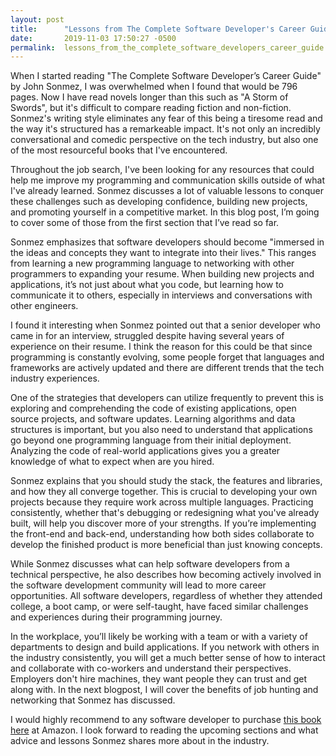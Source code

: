 ```yaml
---
layout: post
title:      "Lessons from The Complete Software Developer's Career Guide - Part 1"
date:       2019-11-03 17:50:27 -0500
permalink:  lessons_from_the_complete_software_developers_career_guide
---
```


When I started reading "The Complete Software Developer’s Career Guide" by John Sonmez, I was overwhelmed when I found that would be 796 pages. Now I have read novels longer than this such as "A Storm of Swords", but it's difficult to compare reading fiction and non-fiction. Sonmez's writing style eliminates any fear of this being a tiresome read and the way it's structured has a remarkeable impact. It's not only an incredibly conversational and comedic perspective on the tech industry, but also one of the most resourceful books that I've encountered.

Throughout the job search, I've been looking for any resources that could help me improve my programming and communication skills outside of what I've already learned. Sonmez discusses a lot of valuable lessons to conquer these challenges such as developing confidence, building new projects, and promoting yourself in a competitive market. In this blog post, I’m going to cover some of those from the first section that I’ve read so far.

Sonmez emphasizes that software developers should become "immersed in the ideas and concepts they want to integrate into their lives." This ranges from learning a new programming language to networking with other programmers to expanding your resume. When building new projects and applications, it’s not just about what you code, but learning how to communicate it to others, especially in interviews and conversations with other engineers. 

I found it interesting when Sonmez pointed out that a senior developer who came in for an interview, struggled despite having several years of experience on their resume. I think the reason for this could be that since programming is constantly evolving, some people forget that languages and frameworks are actively updated and there are different trends that the tech industry experiences.

One of the strategies that developers can utilize frequently to prevent this is exploring and comprehending the code of existing applications, open source projects, and software updates. Learning algorithms and data structures is important, but you also need to understand that applications go beyond one programming language from their initial deployment. Analyzing the code of real-world applications gives you a greater knowledge of what to expect when are you hired. 

Sonmez explains that you should study the stack, the features and libraries, and how they all converge together. This is crucial to developing your own projects because they require work across multiple languages. Practicing consistently, whether that's debugging or redesigning what you've already built, will help you discover more of your strengths. If you’re implementing the front-end and back-end, understanding how both sides collaborate to develop the finished product is more beneficial than just knowing concepts.

While Sonmez discusses what can help software developers from a technical perspective, he also describes how becoming actively involved in the software development community will lead to more career opportunities. All software developers, regardless of whether they attended college, a boot camp, or were self-taught, have faced similar challenges and experiences during their programming journey. 

In the workplace, you’ll likely be working with a team or with a variety of departments to design and build applications. If you network with others in the industry consistently, you will get a much better sense of how to interact and collaborate with co-workers and understand their perspectives. Employers don't hire machines, they want people they can trust and get along with. In the next blogpost, I will cover the benefits of job hunting and networking that Sonmez has discussed.

I would highly recommend to any software developer to purchase [this book here](https://www.amazon.com/Complete-Software-Developers-Career-Guide-ebook/dp/B073X6GNJ1) at Amazon. I look forward to reading the upcoming sections and what advice and lessons Sonmez shares more about in the industry.
